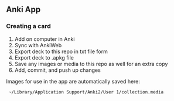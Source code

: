 ## Anki App 

### Creating a card

1. Add on computer in Anki
2. Sync with AnkiWeb
3. Export deck to this repo in txt file form
4. Export deck to .apkg file
5. Save any images or media to this repo as well for an extra copy
6. Add, commit, and push up changes

Images for use in the app are automatically saved here:

``` ~/Library/Application Support/Anki2/User 1/collection.media```


